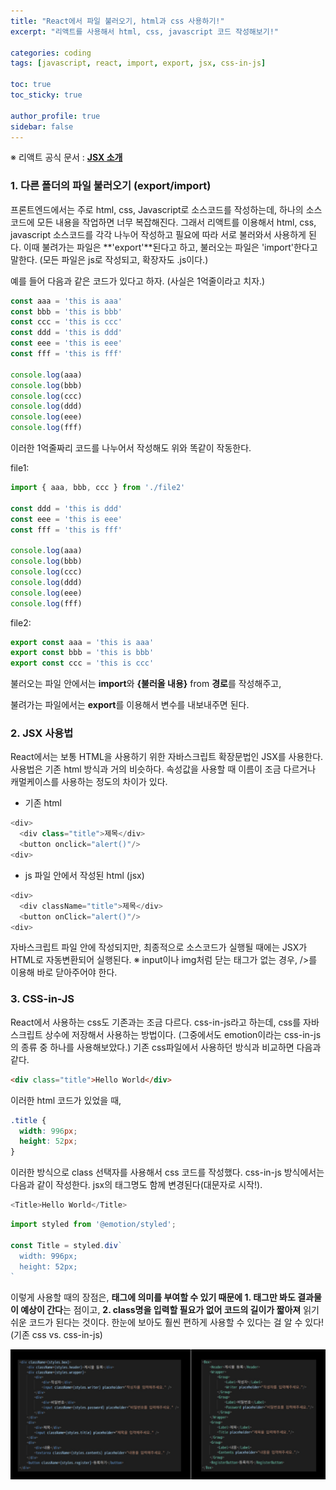 ```yaml
---
title: "React에서 파일 불러오기, html과 css 사용하기!"
excerpt: "리액트를 사용해서 html, css, javascript 코드 작성해보기!"

categories: coding
tags: [javascript, react, import, export, jsx, css-in-js]

toc: true
toc_sticky: true

author_profile: true
sidebar: false
---
```

※ 리액트 공식 문서 : [**JSX 소개**](https://ko.reactjs.org/docs/introducing-jsx.html)


### 1. 다른 폴더의 파일 불러오기 (export/import)
프론트엔드에서는 주로 html, css, Javascript로 소스코드를 작성하는데, 하나의 소스코드에 모든 내용을 작업하면 너무 복잡해진다. 그래서 리액트를 이용해서 html, css, javascript 소스코드를 각각 나누어 작성하고 필요에 따라 서로 불러와서 사용하게 된다. 이때 불려가는 파일은 **'export'**된다고 하고, 불러오는 파일은 'import'한다고 말한다. (모든 파일은 js로 작성되고, 확장자도 .js이다.)

예를 들어 다음과 같은 코드가 있다고 하자. (사실은 1억줄이라고 치자.)

```javascript
const aaa = 'this is aaa'
const bbb = 'this is bbb'
const ccc = 'this is ccc'
const ddd = 'this is ddd'
const eee = 'this is eee'
const fff = 'this is fff'

console.log(aaa)
console.log(bbb)
console.log(ccc)
console.log(ddd)
console.log(eee)
console.log(fff)
```

이러한 1억줄짜리 코드를 나누어서 작성해도 위와 똑같이 작동한다.

file1:

```javascript
import { aaa, bbb, ccc } from './file2'

const ddd = 'this is ddd'
const eee = 'this is eee'
const fff = 'this is fff'

console.log(aaa)
console.log(bbb)
console.log(ccc)
console.log(ddd)
console.log(eee)
console.log(fff)
```

file2:

```javascript
export const aaa = 'this is aaa'
export const bbb = 'this is bbb'
export const ccc = 'this is ccc'
```

불러오는 파일 안에서는 **import**와 **{불러올 내용}** from **경로**를 작성해주고,

불려가는 파일에서는 **export**를 이용해서 변수를 내보내주면 된다.


### 2. JSX 사용법

React에서는 보통 HTML을 사용하기 위한 자바스크립트 확장문법인 JSX를 사용한다. 사용법은 기존 html 방식과 거의 비슷하다. 속성값을 사용할 때 이름이 조금 다르거나 캐멀케이스를 사용하는 정도의 차이가 있다.

- 기존 html

```javascript
<div>
  <div class="title">제목</div>
  <button onclick="alert()"/>
<div>
```

- js 파일 안에서 작성된 html (jsx)

```javascript
<div>
  <div className="title">제목</div>
  <button onClick="alert()"/>
<div>
```

자바스크립트 파일 안에 작성되지만, 최종적으로 소스코드가 실행될 때에는 JSX가 HTML로 자동변환되어 실행된다.
※ input이나 img처럼 닫는 태그가 없는 경우, />를 이용해 바로 닫아주어야 한다.


### 3. CSS-in-JS

React에서 사용하는 css도 기존과는 조금 다르다. css-in-js라고 하는데, css를 자바스크립트 상수에 저장해서 사용하는 방법이다. (그중에서도 emotion이라는 css-in-js의 종류 중 하나를 사용해보았다.) 기존 css파일에서 사용하던 방식과 비교하면 다음과 같다.

```html
<div class="title">Hello World</div>
```

이러한 html 코드가 있었을 때,

```css
.title {
  width: 996px;
  height: 52px;
}
```
이러한 방식으로 class 선택자를 사용해서 css 코드를 작성했다. css-in-js 방식에서는 다음과 같이 작성한다. jsx의 태그명도 함께 변경된다(대문자로 시작!).

```javascript
<Title>Hello World</Title>
```

```javascript
import styled from '@emotion/styled';

const Title = styled.div`
  width: 996px;
  height: 52px;
`
```

이렇게 사용할 때의 장점은, **태그에 의미를 부여할 수 있기 때문에 1. 태그만 봐도 결과물이 예상이 간다**는 점이고, **2. class명을 입력할 필요가 없어 코드의 길이가 짧아져** 읽기 쉬운 코드가 된다는 것이다. 한눈에 보아도 훨씬 편하게 사용할 수 있다는 걸 알 수 있다! (기존 css vs. css-in-js)

![css-in-js](\assets/images/jsx/css-in-js.jpg)